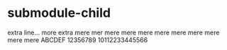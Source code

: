 # submodule-child

extra line...
more extra
mere mer
mere
mere
mere
mere
mere
mere
mere
mere
mere
ABCDEF
12356789
10112233445566
